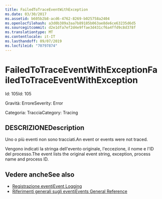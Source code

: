 ```yaml
---
title: FailedToTraceEventWithException
ms.date: 03/30/2017
ms.assetid: b605b2b8-acd6-4762-8269-b025758a2404
ms.openlocfilehash: a3d0b389a3aa7b89185b063ae8de6ce63235d6d5
ms.sourcegitcommit: d2e1dfa7ef2d4e9ffae3d431cf6a4ffd9c8d378f
ms.translationtype: MT
ms.contentlocale: it-IT
ms.lasthandoff: 09/07/2019
ms.locfileid: "70797874"
---
```

# <a name="failedtotraceeventwithexception"></a><span data-ttu-id="8b049-102">FailedToTraceEventWithException</span><span class="sxs-lookup"><span data-stu-id="8b049-102">FailedToTraceEventWithException</span></span>
<span data-ttu-id="8b049-103">Id: 105</span><span class="sxs-lookup"><span data-stu-id="8b049-103">Id: 105</span></span>  
  
 <span data-ttu-id="8b049-104">Gravità: Errore</span><span class="sxs-lookup"><span data-stu-id="8b049-104">Severity: Error</span></span>  
  
 <span data-ttu-id="8b049-105">Categoria: Traccia</span><span class="sxs-lookup"><span data-stu-id="8b049-105">Category: Tracing</span></span>  
  
## <a name="description"></a><span data-ttu-id="8b049-106">DESCRIZIONE</span><span class="sxs-lookup"><span data-stu-id="8b049-106">Description</span></span>  
 <span data-ttu-id="8b049-107">Uno o più eventi non sono tracciati.</span><span class="sxs-lookup"><span data-stu-id="8b049-107">An event or events were not traced.</span></span>  
  
 <span data-ttu-id="8b049-108">Vengono indicati la stringa dell'evento originale, l'eccezione, il nome e l'ID del processo.</span><span class="sxs-lookup"><span data-stu-id="8b049-108">The event lists the original event string, exception, process name and process ID.</span></span>  
  
## <a name="see-also"></a><span data-ttu-id="8b049-109">Vedere anche</span><span class="sxs-lookup"><span data-stu-id="8b049-109">See also</span></span>

- [<span data-ttu-id="8b049-110">Registrazione eventi</span><span class="sxs-lookup"><span data-stu-id="8b049-110">Event Logging</span></span>](index.md)
- [<span data-ttu-id="8b049-111">Riferimenti generali sugli eventi</span><span class="sxs-lookup"><span data-stu-id="8b049-111">Events General Reference</span></span>](events-general-reference.md)
